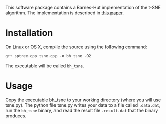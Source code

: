 
This software package contains a Barnes-Hut implementation of the t-SNE algorithm. The implementation is described in [this paper](http://lvdmaaten.github.io/publications/papers/JMLR_2014.pdf).


# Installation #

On Linux or OS X, compile the source using the following command:

```
g++ sptree.cpp tsne.cpp -o bh_tsne -O2
```

The executable will be called `bh_tsne`.

# Usage #

Copy the executable bh_tsne to your working directory (where you will use tsne.py). The python file tsne.py writes your data to a file called `.data.dat`, run the `bh_tsne` binary, and read the result file `.result.dat` that the binary produces.
